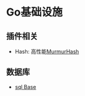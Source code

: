 # Go基础设施

## 插件相关
- Hash: 高性能[MurmurHash](../advanceGoProgram/chapter5/hashFunc/hashFunc.go)

## 数据库
- [sql Base](../advanceGoProgram/chapter5/database/sqlBase.go)